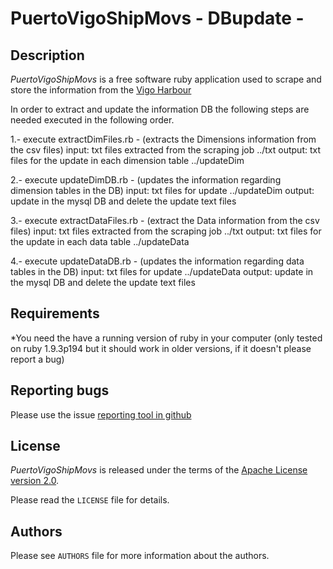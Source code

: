 PuertoVigoShipMovs - DBupdate -
==========================================

Description
-----------

*PuertoVigoShipMovs* is a free software ruby application used to scrape and store the information from the [Vigo Harbour][1]

In order to extract and update the information DB the following steps are needed executed in the following order.

1.- execute extractDimFiles.rb - (extracts the Dimensions information from the csv files)
input: txt files extracted from the scraping job ../txt
output: txt files for the update in each dimension table ../updateDim

2.- execute updateDimDB.rb - (updates the information regarding dimension tables in the DB)
input: txt files for update ../updateDim
output: update in the mysql DB and delete the update text files

3.- execute extractDataFiles.rb - (extract the Data information from the csv files)
input: txt files extracted from the scraping job ../txt
output: txt files for the update in each data table ../updateData

4.- execute updateDataDB.rb - (updates the information regarding data tables in the DB)
input: txt files for update ../updateData
output: update in the mysql DB and delete the update text files

Requirements
------------

*You need the have a running version of ruby in your computer (only tested on ruby 1.9.3p194 but it should work in older versions, if it doesn't please report a bug) 

Reporting bugs
--------------

Please use the issue [reporting tool in github][4]

License
-------

*PuertoVigoShipMovs* is released under the terms of the [Apache License version 2.0][3].

Please read the ``LICENSE`` file for details.

Authors
-------

Please see ``AUTHORS`` file for more information about the authors.



[1]: http://www.apvigo.com
[2]: http://gis.portel.es/aplicaciones/gisweb/giswebport/frames.asp?AutPor=26
[3]: http://www.apache.org/licenses/
[4]: https://github.com/jjelosua/PuertoVigoShipMovs/issues
